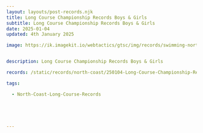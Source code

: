```yaml
---
layout: layouts/post-records.njk
title: Long Course Championship Records Boys & Girls
subtitle: Long Course Championship Records Boys & Girls
date: 2025-01-04
updated: 4th January 2025

image: https://ik.imagekit.io/webtactics/gtsc/img/records/swimming-north-coast-400x600.jpg


description: Long Course Championship Records Boys & Girls

records: /static/records/north-coast/250104-Long-Course-Championship-Records-Boys-Girls.pdf

tags:

  - North-Coast-Long-Course-Records





---
```





